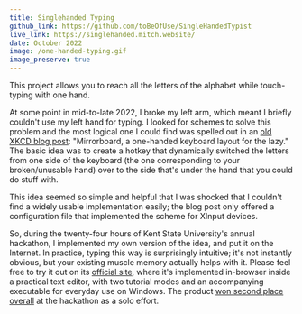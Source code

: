 ```yaml
---
title: Singlehanded Typing
github_link: https://github.com/toBeOfUse/SingleHandedTypist
live_link: https://singlehanded.mitch.website/
date: October 2022
image: /one-handed-typing.gif
image_preserve: true
---
```


This project allows you to reach all the letters of the alphabet while touch-typing with one hand.

<!--more-->

At some point in mid-to-late 2022, I broke my left arm, which meant I briefly couldn't use my left hand for typing. I looked for schemes to solve this problem and the most logical one I could find was spelled out in an [old XKCD blog post](https://blog.xkcd.com/2007/08/14/mirrorboard-a-one-handed-keyboard-layout-for-the-lazy/): "Mirrorboard, a one-handed keyboard layout for the lazy." The basic idea was to create a hotkey that dynamically switched the letters from one side of the keyboard (the one corresponding to your broken/unusable hand) over to the side that's under the hand that you could do stuff with.

This idea seemed so simple and helpful that I was shocked that I couldn't find a widely usable implementation easily; the blog post only offered a configuration file that implemented the scheme for XInput devices.

So, during the twenty-four hours of Kent State University's annual hackathon, I implemented my own version of the idea, and put it on the Internet. In practice, typing this way is surprisingly intuitive; it's not instantly obvious, but your existing muscle memory actually helps with it. Please feel free to try it out on its [official site](https://singlehanded.mitch.website), where it's implemented in-browser inside a practical text editor, with two tutorial modes and an accompanying executable for everyday use on Windows. The product [won second place overall](https://devpost.com/software/singlehanded-typing-tech) at the hackathon as a solo effort.
